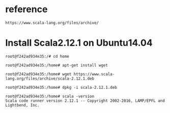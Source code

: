 # reference
```{bash}
https://www.scala-lang.org/files/archive/
```

# Install Scala2.12.1 on Ubuntu14.04
```{bash}
root@f242ad934e35:/# cd home

root@f242ad934e35:/home# apt-get install wget

root@f242ad934e35:/home# wget https://www.scala-lang.org/files/archive/scala-2.12.1.deb

root@f242ad934e35:/home# dpkg -i scala-2.12.1.deb 

root@f242ad934e35:/home# scala -version
Scala code runner version 2.12.1 -- Copyright 2002-2016, LAMP/EPFL and Lightbend, Inc.
```
